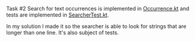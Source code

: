 Task #2
Search for text occurrences is implemented in [Occurrence.kt](src/main/kotlin/Occurrence.kt) and tests are implemented in [SearcherTest.kt](src/test/kotlin/SearcherTest.kt).

In my solution I made it so the searcher is able to look for strings that are longer than one line. It's also subject of tests.
